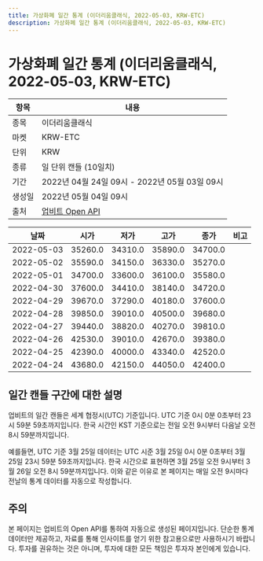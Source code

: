 ```yaml
---
title: 가상화폐 일간 통계 (이더리움클래식, 2022-05-03, KRW-ETC)
description: 가상화폐 일간 통계 (이더리움클래식, 2022-05-03, KRW-ETC)
---
```



가상화폐 일간 통계 (이더리움클래식, 2022-05-03, KRW-ETC)
===

|항목|내용|
|--|--|
|종목|이더리움클래식|
|마켓|KRW-ETC|
|단위|KRW|
|종류|일 단위 캔들 (10일치)|
|기간|2022년 04월 24일 09시 - 2022년 05월 03일 09시|
|생성일|2022년 05월 04일 09시|
|출처|[업비트 Open API](https://docs.upbit.com)|


|날짜|시가|저가|고가|종가|비고|
|--|--|--|--|--|--|
|2022-05-03|35260.0|34310.0|35890.0|34700.0|    |
|2022-05-02|35590.0|34150.0|36330.0|35270.0|    |
|2022-05-01|34700.0|33600.0|36100.0|35580.0|    |
|2022-04-30|37600.0|34410.0|38140.0|34720.0|    |
|2022-04-29|39670.0|37290.0|40180.0|37600.0|    |
|2022-04-28|39850.0|39010.0|40500.0|39680.0|    |
|2022-04-27|39440.0|38820.0|40270.0|39810.0|    |
|2022-04-26|42530.0|39010.0|42670.0|39380.0|    |
|2022-04-25|42390.0|40000.0|43340.0|42520.0|    |
|2022-04-24|43680.0|42150.0|44050.0|42400.0|    |


일간 캔들 구간에 대한 설명
---


업비트의 일간 캔들은 세계 협정시(UTC) 기준입니다. 
UTC 기준 0시 0분 0초부터 23시 59분 59초까지입니다. 
한국 시간인 KST 기준으로는 전일 오전 9시부터 다음날 오전 8시 59분까지입니다. 


예를들면, UTC 기준 3월 25일 데이터는 UTC 시준 3월 25일 0시 0분 0초부터 3월 25일 23시 59분 59초까지입니다. 
한국 시간으로 표현하면 3월 25일 오전 9시부터 3월 26일 오전 8시 59분까지입니다. 
이와 같은 이유로 본 페이지는 매일 오전 9시마다 전날의 통계 데이터를 자동으로 작성합니다. 


주의
---


본 페이지는 업비트의 Open API를 통하여 자동으로 생성된 페이지입니다. 
단순한 통계 데이터만 제공하고, 자료를 통해 인사이트를 얻기 위한 참고용으로만 사용하시기 바랍니다. 
투자를 권유하는 것은 아니며, 투자에 대한 모든 책임은 투자자 본인에게 있습니다. 
